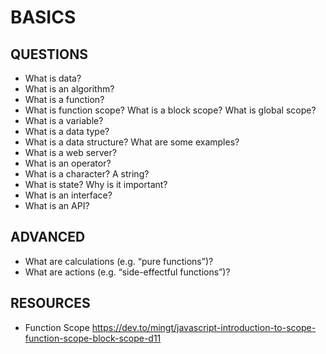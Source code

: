 # BASICS

## QUESTIONS

- What is data?
- What is an algorithm?
- What is a function?
- What is function scope? What is a block scope? What is global scope?
- What is a variable?
- What is a data type?
- What is a data structure? What are some examples?
- What is a web server?
- What is an operator?
- What is a character? A string?
- What is state? Why is it important?
- What is an interface?
- What is an API?

## ADVANCED

- What are calculations (e.g. “pure functions”)?
- What are actions (e.g. “side-effectful functions”)?

## RESOURCES

- Function Scope
https://dev.to/mingt/javascript-introduction-to-scope-function-scope-block-scope-d11